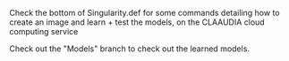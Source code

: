 Check the bottom of Singularity.def for some commands detailing how to create an image and learn + test the models, on the CLAAUDIA cloud computing service

Check out the "Models" branch to check out the learned models.
